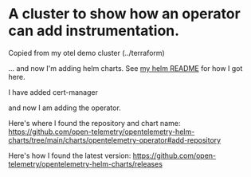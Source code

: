 # A cluster to show how an operator can add instrumentation.

Copied from my otel demo cluster (../terraform)

... and now I'm adding helm charts. See [my helm README](../otel-demo-helm/README.md) 
for how I got here.

I have added cert-manager

and now I am adding the operator.

Here's where I found the repository and chart name: https://github.com/open-telemetry/opentelemetry-helm-charts/tree/main/charts/opentelemetry-operator#add-repository

Here's how I found the latest version: https://github.com/open-telemetry/opentelemetry-helm-charts/releases

